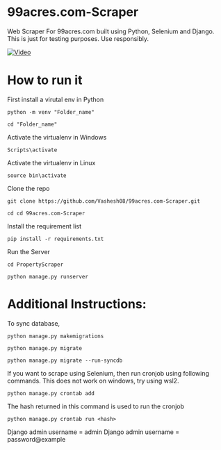 # 99acres.com-Scraper
Web Scraper For 99acres.com built using Python, Selenium and Django. This is just for testing purposes. Use responsibly.

[![Video](https://img.youtube.com/vi/QprHOJzurXM/maxresdefault.jpg)](https://youtu.be/QprHOJzurXM)


# How to run it

First install a virutal env in Python
```
python -m venv "Folder_name"
```
```
cd "Folder_name"
```


Activate the virtualenv in Windows
```
Scripts\activate
```

Activate the virtualenv in Linux
```
source bin\activate
```

Clone the repo
```
git clone https://github.com/Vashesh08/99acres.com-Scraper.git
```
```
cd cd 99acres.com-Scraper
```


Install the requirement list
```
pip install -r requirements.txt
```


Run the Server
```
cd PropertyScraper
```
```
python manage.py runserver
```



# Additional Instructions:


To sync database,
```
python manage.py makemigrations
```
```
python manage.py migrate
```
```
python manage.py migrate --run-syncdb
```
If you want to scrape using Selenium, then run cronjob using following commands. This does not work on windows, try using wsl2.
```
python manage.py crontab add
```
The hash returned in this command is used to run the cronjob
```
python manage.py crontab run <hash>
```

Django admin username = admin
Django admin username = password@example

